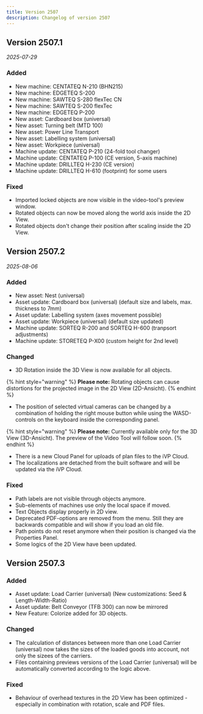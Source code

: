```yaml
---
title: Version 2507
description: Changelog of version 2507
---
```


## Version 2507.1
_2025-07-29_

### Added

- New machine: CENTATEQ N-210 (BHN215)
- New machine: EDGETEQ S-200
- New machine: SAWTEQ S-280 flexTec CN
- New machine: SAWTEQ S-200 flexTec
- New machine: EDGETEQ P-200
- New asset: Cardboard box (universal)
- New asset: Turning belt (MTD 100)
- New asset: Power Line Transport
- New asset: Labelling system (universal)
- New asset: Workpiece (universal)
- Machine update: CENTATEQ P-210 (24-fold tool changer)
- Machine update: CENTATEQ P-100 (CE version, 5-axis machine)
- Machine update: DRILLTEQ H-230 (CE version)
- Machine update: DRILLTEQ H-610 (footprint) for some users

### Fixed

- Imported locked objects are now visible in the video-tool's preview window.
- Rotated objects can now be moved along the world axis inside the 2D View.
- Rotated objects don't change their position after scaling inside the 2D View.


## Version 2507.2
_2025-08-06_

### Added

- New asset: Nest (universal)
- Asset update: Cardboard box (universal) (default size and labels, max. thickness to 7mm)
- Asset update: Labelling system (axes movement possible)
- Asset update: Workpiece (universal) (default size updated)
- Machine update: SORTEQ R-200 and SORTEQ H-600 (tranpsort adjustments)
- Machine update: STORETEQ P-X00 (custom height for 2nd level)

### Changed

- 3D Rotation inside the 3D View is now available for all objects.

{% hint style="warning" %}
__Please note:__ Rotating objects can cause distortions for the projected image in the 2D View (2D-Ansicht). 
{% endhint %}

- The position of selected virtual cameras can be changed by a combination of holding the right mouse button while using the WASD-controls on the keyboard inside the corresponding panel.

{% hint style="warning" %}
__Please note:__ Currently available only for the 3D View (3D-Ansicht). The preview of the Video Tool will follow soon.
{% endhint %}

- There is a new Cloud Panel for uploads of plan files to the iVP Cloud.
- The localizations are detached from the built software and will be updated via the iVP Cloud.

### Fixed

- Path labels are not visible through objects anymore.
- Sub-elements of machines use only the local space if moved.
- Text Objects display properly in 2D view.
- Deprecated PDF-options are removed from the menu. Still they are backwards compatible and will show if you load an old file.
- Path points do not reset anymore when their position is changed via the Properties Panel.
- Some logics of the 2D View have been updated.


## Version 2507.3

### Added

- Asset update: Load Carrier (universal) (New customizations: Seed & Length-Width-Ratio)
- Asset update: Belt Conveyor (TFB 300) can now be mirrored
- New Feature: Colorize added for 3D objects.

### Changed

- The calculation of distances between more than one Load Carrier (universal) now takes the sizes of the loaded goods into account, not only the sizees of the carriers.
- Files containing previews versions of the Load Carrier (universal) will be automatically converted according to the logic above.

### Fixed

- Behaviour of overhead textures in the 2D View has been optimized - especially in combination with rotation, scale and PDF files.